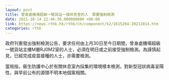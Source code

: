 ```yaml
---
layout: post
title: 曾身處機場超級一號貨站一個休息室的人　需要強制檢測
date: 2021-10-14 22:46:36.000000000 +08:00
link: https://news.rthk.hk/rthk/ch/component/k2/1615264-20211014.htm
categories: rthk
---
```


政府刊憲發出強制檢測公告，要求任何由上月30日至今日期間，曾身處機場超級一號貨站主樓M層RJ0M2室的人士，必須在明日或之前接受強制檢測。為謹慎起見，已經完成疫苗接種的人士，亦需要檢測。

當局指，衞生防護中心於有關休息室內採集的環境樣本檢測，對新型冠狀病毒呈陽性，與早前公布的源頭不明本地個案相關。
